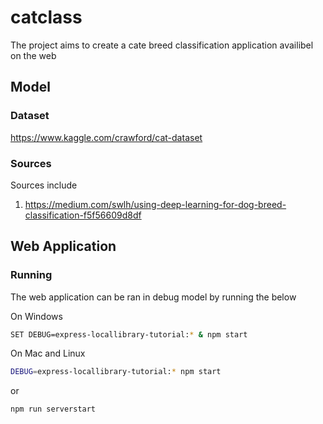 # catclass
The project aims to create a cate breed classification application availibel on the web

## Model

### Dataset 

https://www.kaggle.com/crawford/cat-dataset

### Sources 
Sources include 
1) https://medium.com/swlh/using-deep-learning-for-dog-breed-classification-f5f56609d8df


## Web Application 

### Running

The web application can be ran in debug model by running the below

On Windows
```bash
SET DEBUG=express-locallibrary-tutorial:* & npm start
```
On Mac and Linux
```bash
DEBUG=express-locallibrary-tutorial:* npm start
```
or 
```bash
npm run serverstart
```
